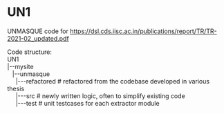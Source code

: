 # UN1
UNMASQUE code for https://dsl.cds.iisc.ac.in/publications/report/TR/TR-2021-02_updated.pdf  
  
Code structure:  
UN1  
|--mysite  
&nbsp;&nbsp;  |--unmasque  
&nbsp;&nbsp;&nbsp;&nbsp;    |---refactored     # refactored from the codebase developed in various thesis  
&nbsp;&nbsp;&nbsp;&nbsp;    |---src            # newly written logic, often to simplify existing code  
&nbsp;&nbsp;&nbsp;&nbsp;    |---test           # unit testcases for each extractor module  
